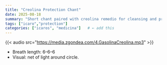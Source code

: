 ```yaml
---
title: "Creolina Protection Chant"
date: 2025-08-18
summary: "Short chant paired with creolina remedio for cleansing and protection."
tags: ["icaro","protection"]
categories: ["icaros", "medicina"]   # ← add this
---
```


{{< audio src="https://media.zgondea.com/4.GasolinaCreolina.mp3" >}}

- Breath length: 6–6–6  
- Visual: net of light around circle.
